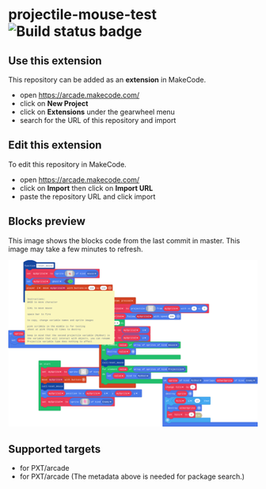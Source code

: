 # projectile-mouse-test ![Build status badge](https://github.com/dylan0000/projectile-mouse-test/workflows/MakeCode/badge.svg)



## Use this extension

This repository can be added as an **extension** in MakeCode.

* open https://arcade.makecode.com/
* click on **New Project**
* click on **Extensions** under the gearwheel menu
* search for the URL of this repository and import

## Edit this extension

To edit this repository in MakeCode.

* open https://arcade.makecode.com/
* click on **Import** then click on **Import URL**
* paste the repository URL and click import

## Blocks preview

This image shows the blocks code from the last commit in master.
This image may take a few minutes to refresh.

![A rendered view of the blocks](https://github.com/dylan0000/projectile-mouse-test/raw/master/.makecode/blocks.png)

## Supported targets

* for PXT/arcade
* for PXT/arcade
(The metadata above is needed for package search.)

